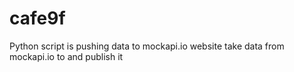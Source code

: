 # cafe9f
Python script is pushing data to mockapi.io
website take data from mockapi.io to and publish it
